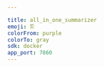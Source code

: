 ```yaml
---

title: all_in_one_summarizer
emoji: 🖺
colorFrom: purple
colorTo: gray
sdk: docker
app_port: 7860
---
```


